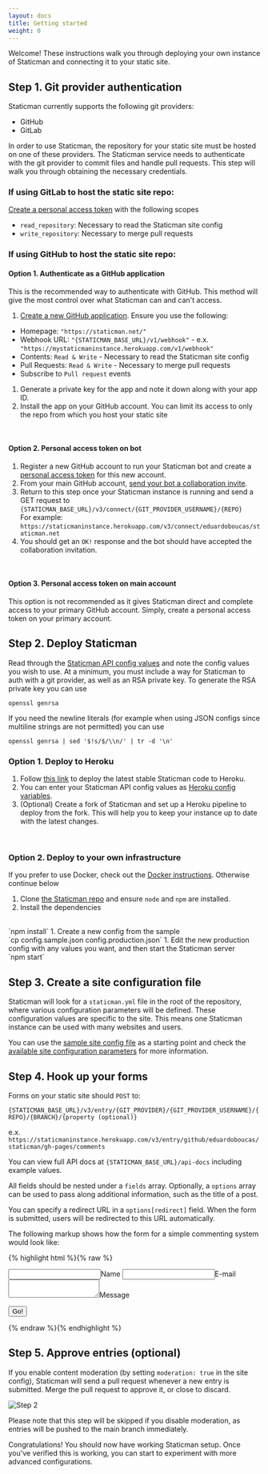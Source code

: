 ```yaml
---
layout: docs
title: Getting started
weight: 0
---
```

Welcome! These instructions walk you through deploying your own instance of Staticman and connecting it to your static site.

## Step 1. Git provider authentication

Staticman currently supports the following git providers:

- GitHub
- GitLab

In order to use Staticman, the repository for your static site must be hosted on one of these providers. The Staticman service needs to authenticate with the git provider to commit files and handle pull requests. This step will walk you through obtaining the necessary credentials.

### **If using GitLab to host the static site repo:**

[Create a personal access token](https://docs.gitlab.com/ee/user/profile/personal_access_tokens.html#creating-a-personal-access-token) with the following scopes

- `read_repository`: Necessary to read the Staticman site config
- `write_repository`: Necessary to merge pull requests

### **If using GitHub to host the static site repo:**

#### **Option 1. Authenticate as a GitHub application**

This is the recommended way to authenticate with GitHub. This method will give the most control over what Staticman can and can't access.

1. [Create a new GitHub application](https://docs.github.com/en/free-pro-team@latest/developers/apps/creating-a-github-app). Ensure you use the following:
  - Homepage: `"https://staticman.net/"`
  - Webhook URL: `"{STATICMAN_BASE_URL}/v1/webhook"` - e.x. `"https://mystaticmaninstance.herokuapp.com/v1/webhook"`
  - Contents: `Read & Write` - Necessary to read the Staticman site config
  - Pull Requests: `Read & Write` - Necessary to merge pull requests
  - Subscribe to `Pull request` events
1. Generate a private key for the app and note it down along with your app ID.
1. Install the app on your GitHub account. You can limit its access to only the repo from which you host your static site

<br>

#### **Option 2. Personal access token on bot**

1. Register a new GitHub account to run your Staticman bot and create a [personal access token](https://docs.github.com/en/free-pro-team@latest/github/authenticating-to-github/creating-a-personal-access-token) for this new account.
1. From your main GitHub account, [send your bot a collaboration invite](https://docs.github.com/en/free-pro-team@latest/github/setting-up-and-managing-your-github-user-account/inviting-collaborators-to-a-personal-repository).
1. Return to this step once your Staticman instance is running and send a GET request to
  `{STATICMAN_BASE_URL}/v3/connect/{GIT_PROVIDER_USERNAME}/{REPO}`
  <br>For example:<br>
  `https://staticmaninstance.herokuapp.com/v3/connect/eduardoboucas/staticman.net`
1. You should get an `OK!` response and the bot should have accepted the collaboration invitation.

<br>

#### **Option 3. Personal access token on main account**

This option is not recommended as it gives Staticman direct and complete access to your primary GitHub account. Simply, create a personal access token on your primary account.

## Step 2. Deploy Staticman

Read through the [Staticman API config values](https://staticman.net/docs/api) and note the config values you wish to use. At a minimum, you must include a way for Staticman to auth with a git provider, as well as an RSA private key. To generate the RSA private key you can use 

`openssl genrsa`

If you need the newline literals (for example when using JSON configs since multiline strings are not permitted) you can use

`openssl genrsa | sed '$!s/$/\\n/' | tr -d '\n'`

### **Option 1. Deploy to Heroku**

1. Follow [this link](https://heroku.com/deploy?template=https://github.com/eduardoboucas/staticman/tree/master) to deploy the latest stable Staticman code to Heroku.
1. You can enter your Staticman API config values as [Heroku config variables](https://devcenter.heroku.com/articles/config-vars).
1. (Optional) Create a fork of Staticman and set up a Heroku pipeline to deploy from the fork. This will help you to keep your instance up to date with the latest changes.

<br>

### **Option 2. Deploy to your own infrastructure**

If you prefer to use Docker, check out the [Docker instructions](https://github.com/eduardoboucas/staticman/blob/master/docs/docker.md). Otherwise continue below

1. Clone [the Staticman repo](https://github.com/eduardoboucas/staticman.git) and ensure `node` and `npm` are installed.
1. Install the dependencies
  <br>
  `npm install`
1. Create a new config from the sample
  <br>
  `cp config.sample.json config.production.json`
1. Edit the new production config with any values you want, and then start the Staticman server
  <br>
  `npm start`

<br>

## Step 3. Create a site configuration file

Staticman will look for a `staticman.yml` file in the root of the repository, where various configuration parameters will be defined. These configuration values are specific to the site. This means one Staticman instance can be used with many websites and users.

You can use the [sample site config file](https://github.com/eduardoboucas/staticman/blob/master/staticman.sample.yml) as a starting point and check the [available site configuration parameters](/docs/configuration) for more information.

## Step 4. Hook up your forms

Forms on your static site should `POST` to:

`{STATICMAN_BASE_URL}/v3/entry/{GIT_PROVIDER}/{GIT_PROVIDER_USERNAME}/{REPO}/{BRANCH}/{property (optional)}`

e.x. `https://staticmaninstance.herokuapp.com/v3/entry/github/eduardoboucas/staticman/gh-pages/comments`

You can view full API docs at `{STATICMAN_BASE_URL}/api-docs` including example values.

All fields should be nested under a `fields` array. Optionally, a `options` array can be used to pass along additional information, such as the title of a post.

You can specify a redirect URL in a `options[redirect]` field. When the form is submitted, users will be redirected to this URL automatically.

The following markup shows how the form for a simple commenting system would look like:

{% highlight html %}{% raw %}
<form method="POST" action="https://api.staticman.net/v3/entry/github/eduardoboucas/staticman/gh-pages/comments">
  <input name="options[redirect]" type="hidden" value="https://my-site.com">
  <!-- e.g. "2016-01-02-this-is-a-post" -->
  <input name="options[slug]" type="hidden" value="{{ page.slug }}">
  <label><input name="fields[name]" type="text">Name</label>
  <label><input name="fields[email]" type="email">E-mail</label>
  <label><textarea name="fields[message]"></textarea>Message</label>
  
  <button type="submit">Go!</button>
</form>
{% endraw %}{% endhighlight %}

## Step 5. Approve entries (optional)

If you enable content moderation (by setting `moderation: true` in the site config), Staticman will send a pull request whenever a new entry is submitted. Merge the pull request to approve it, or close to discard.

![Step 2](/assets/images/get-started/step2.png)

Please note that this step will be skipped if you disable moderation, as entries will be pushed to the main branch immediately.

Congratulations! You should now have working Staticman setup. Once you've verified this is working, you can start to experiment with more advanced configurations.
